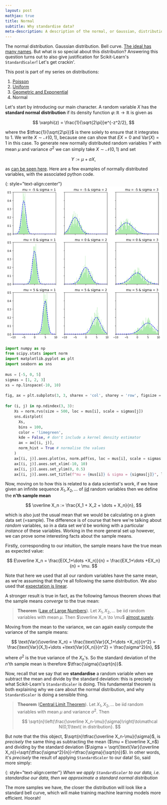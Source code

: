 ```yaml
---
layout: post
mathjax: true
title: Normal
subtitle: Why standardise data?
meta-description: A description of the normal, or Gaussian, distribution, and the key theorems surrounding it, the law of large numbers and the central limit theorem. As a consequence we see why standardising your data, such as with scikit-learn's StandardScaler, makes it approximate a normal distribution.
---
```


The normal distribution. Gaussian distribution. Bell curve. [The ideal has many names](https://www.goodreads.com/quotes/7745235-the-ideal-has-many-names-and-beauty-is-but-one). But what *is* so special about this distribution? Answering this question turns out to also give justification for Scikit-Learn's `StandardScaler`! Let's get crackin'.

This post is part of my series on distributions:
  1. [Poisson](https://saattrupdan.github.io/2019-05-15-poisson/)
  2. [Uniform](https://saattrupdan.github.io/2019-05-22-uniform/)
  3. [Geometric and Exponential](https://saattrupdan.github.io/2019-05-28-geometric-exponential/)
  4. Normal

Let's start by introducing our main character. A random variable $X$ has the **standard normal distribution** if its density function $\varphi\colon\mathbb R\to\mathbb R$ is given as

$$ \varphi(z) = \frac{1}{\sqrt{2\pi}}e^{-z^2/2}, $$

where the $\tfrac{1}{\sqrt{2\pi}}$ is there solely to ensure that it integrates to 1. We write $X\sim\mathcal N(0,1)$, because one can show that $EX = 0$ and $\text{Var}(X)=1$ in this case. To generate new normally distributed random variables $Y$ with mean $\mu$ and variance $\sigma^2$ we can simply take $X\sim\mathcal N(0,1)$ and set

$$ Y := \mu + \sigma X, $$

as [can be seen here](https://newonlinecourses.science.psu.edu/stat414/node/166/). Here are a few examples of normally distributed variables, with the associated python code.

{: style="text-align:center"}
![Normal distribution](/img/normal.png)

```python
import numpy as np
from scipy.stats import norm
import matplotlib.pyplot as plt
import seaborn as sns

mus = [-5, 0, 5]
sigmas = [1, 2, 3]
xs = np.linspace(-10, 10)

fig, ax = plt.subplots(3, 3, sharex = 'col', sharey = 'row', figsize = (10, 10))

for (i, j) in np.ndindex(3, 3):
    Xs = norm.rvs(size = 500, loc = mus[i], scale = sigmas[j])
    sns.distplot(
      Xs,
      bins = 100,
      color = 'limegreen',
      kde = False, # don't include a kernel density estimator
      ax = ax[(i, j)],
      norm_hist = True # normalise the values
    )
    ax[(i, j)].axes.plot(xs, norm.pdf(xs, loc = mus[i], scale = sigmas[j]), 'b--') # plot pdf
    ax[(i, j)].axes.set_xlim(-10, 10)
    ax[(i, j)].axes.set_ylim(0, 0.5)
    ax[(i, j)].axes.set_title(f"mu = {mus[i]} & sigma = {sigmas[j]}", loc='right')
```

Now, moving on to how this is related to a data scientist's work, if we have given an infinite sequence $X_1, X_2, \dots$ of [iid](https://en.wikipedia.org/wiki/Independent_and_identically_distributed_random_variables) random variables then we define the **n'th sample mean**

$$ \overline X_n := \frac{X_1 + X_2 + \dots + X_n}{n}, $$

which is also just the usual mean that we would be calculating on a given data set (=sample). The difference is of course that here we're talking about *random* variables, so in a data set we'd be working with a particular *instance* of these variables. Working in the more general set up however, we can prove some interesting facts about the sample means.

Firstly, corresponding to our intuition, the sample means have the true mean as expected value:

$$ E\overline X_n = \frac{E(X_1+\dots +X_n)}{n} = \frac{EX_1+\dots +EX_n}{n} = \mu. $$

Note that here we used that all our random variables have the same mean, as we're assuming that they're all following the same distribution. We also used that [expectation is linear](https://brilliant.org/wiki/linearity-of-expectation/).

A stronger result is true in fact, as the following famous theorem shows that the sample means *converge* to the true mean:

> **Theorem** ([Law of Large Numbers](https://terrytao.wordpress.com/2008/06/18/the-strong-law-of-large-numbers/)). Let $X_1, X_2, \dots$ be iid random variables with mean $\mu$. Then $\overline X_n \to \mu$ [almost surely](https://en.wikipedia.org/wiki/Convergence_of_random_variables#Almost_sure_convergence).

Moving from the mean to the variance, we can again easily compute the variance of the sample means:

$$ \text{Var}(\overline X_n) = \frac{\text{Var}(X_1+\dots +X_n)}{n^2} = \frac{\text{Var}(X_1)+\dots +\text{Var}(X_n)}{n^2} = \frac{\sigma^2}{n}, $$

where $\sigma^2$ is the true variance of the $X_n$'s. So the standard deviation of the $n$'th sample mean is therefore $\tfrac{\sigma}{\sqrt{n}}$.

Now, recall that we say that we **standardise** a random variable when we subtract the mean and divide by the standard deviation: this is precisely what Scikit-Learn's `StandardScaler` is doing. This fundamental theorem is both explaining why we care about the normal distribution, and why `StandardScaler` is doing a sensible thing.

> **Theorem** ([Central Limit Theorem](https://math.tutorvista.com/statistics/central-limit-theorem.html)). Let $X_1, X_2, \dots$ be iid random variables with mean $\mu$ and variance $\sigma^2$. Then
>
> $$ \sqrt{n}\left(\frac{\overline X_n-\mu}{\sigma}\right)\to\mathcal N(0,1)\text{ in distribution}. $$

But note that the this object, $\sqrt{n}\tfrac{\overline X_n-\mu}{\sigma}$, is *precisely* the same thing as subtracting the mean ($\mu = E\overline X_n$) and dividing by the standard deviation ($\sigma = \sqrt{\text{Var}(\overline X_n)}=\sqrt{\tfrac{\sigma^2}{n}}=\tfrac{\sigma}{\sqrt{n}}$). In other words, it's *precisely* the result of applying `StandardScaler` to our data! So, said more simply:

{: style="text-align:center"}
*When we apply `StandardScaler` to our data, i.e. standardise our data, then we approximate a standard normal distribution*

The more samples we have, the closer the distribution will look like a standard bell curve, which will make training machine learning models more efficient. Hoorah!
